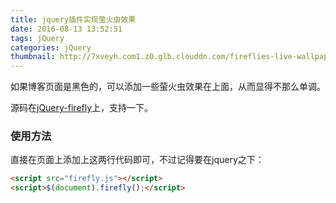 ```yaml
---
title: jquery插件实现萤火虫效果
date: 2016-08-13 13:52:51
tags: jQuery
categories: jQuery
thumbnail: http://7xveyh.com1.z0.glb.clouddn.com/fireflies-live-wallpaper-1-4-s-307x512.jpg
---
```

如果博客页面是黑色的，可以添加一些萤火虫效果在上面，从而显得不那么单调。<!--more-->

源码在[jQuery-firefly](https://github.com/iamxcc/jquery-firefly)上，支持一下。

### 使用方法
直接在页面上添加上这两行代码即可，不过记得要在jquery之下：
```html
<script src="firefly.js"></script>
<script>$(document).firefly();</script>
```